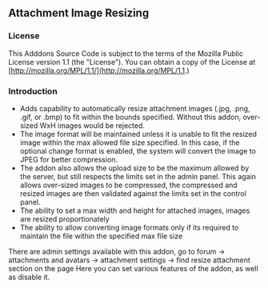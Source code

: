 ## Attachment Image Resizing

### License

This Adddons Source Code is subject to the terms of the Mozilla Public License version 1.1 (the "License"). You can obtain a copy of the License at [http://mozilla.org/MPL/1.1/](http://mozilla.org/MPL/1.1.)

### Introduction

- Adds capability to automatically resize attachment images (.jpg, .png, .gif, or .bmp) to fit within the bounds specified.  Without this addon, over-sized WxH images would be rejected.
- The image format will be maintained unless it is unable to fit the resized image within the max allowed file size specified.  In this case, if the optional change format is enabled, the system will convert the image to JPEG for better compression.
- The addon also allows the upload size to be the maximum allowed by the server, but still respects the limits set in the admin panel.  This again allows over-sized images to be compressed, the compressed and resized images are then validated against the limits set in the control panel.
- The ability to set a max width and height for attached images, images are resized proportionately
- The ability to allow converting image formats only if its required to maintain the file within the specified max file size

There are admin settings available with this addon, go to forum -> attachments and avatars -> attachment settings -> find resize attachment section on the page
Here you can set various features of the addon, as well as disable it.